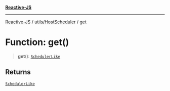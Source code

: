 [**Reactive-JS**](../../../README.md)

***

[Reactive-JS](../../../README.md) / [utils/HostScheduler](../README.md) / get

# Function: get()

> **get**(): [`SchedulerLike`](../../interfaces/SchedulerLike.md)

## Returns

[`SchedulerLike`](../../interfaces/SchedulerLike.md)
